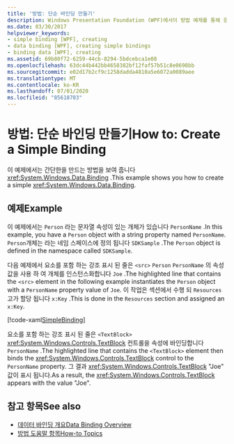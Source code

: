 ```yaml
---
title: '방법: 단순 바인딩 만들기'
description: Windows Presentation Foundation (WPF)에서이 방법 예제를 통해 응용 프로그램에 대 한 간단한 바인딩을 만듭니다.
ms.date: 03/30/2017
helpviewer_keywords:
- simple binding [WPF], creating
- data binding [WPF], creating simple bindings
- binding data [WPF], creating
ms.assetid: 69b80f72-6259-44cb-8294-5bdcebca1e08
ms.openlocfilehash: 63dc44b442bb4658382bf12faf57b51c8e0698bb
ms.sourcegitcommit: e02d17b2cf9c1258dadda4810a5e6072a0089aee
ms.translationtype: MT
ms.contentlocale: ko-KR
ms.lasthandoff: 07/01/2020
ms.locfileid: "85618703"
---
```

# <a name="how-to-create-a-simple-binding"></a><span data-ttu-id="df9bc-103">방법: 단순 바인딩 만들기</span><span class="sxs-lookup"><span data-stu-id="df9bc-103">How to: Create a Simple Binding</span></span>
<span data-ttu-id="df9bc-104">이 예제에서는 간단한을 만드는 방법을 보여 줍니다 <xref:System.Windows.Data.Binding> .</span><span class="sxs-lookup"><span data-stu-id="df9bc-104">This example shows you how to create a simple <xref:System.Windows.Data.Binding>.</span></span>  
  
## <a name="example"></a><span data-ttu-id="df9bc-105">예제</span><span class="sxs-lookup"><span data-stu-id="df9bc-105">Example</span></span>  
 <span data-ttu-id="df9bc-106">이 예제에서는 `Person` 라는 문자열 속성이 있는 개체가 있습니다 `PersonName` .</span><span class="sxs-lookup"><span data-stu-id="df9bc-106">In this example, you have a `Person` object with a string property named `PersonName`.</span></span> <span data-ttu-id="df9bc-107">`Person`개체는 라는 네임 스페이스에 정의 됩니다 `SDKSample` .</span><span class="sxs-lookup"><span data-stu-id="df9bc-107">The `Person` object is defined in the namespace called `SDKSample`.</span></span>  
  
 <span data-ttu-id="df9bc-108">다음 예제에서 요소를 포함 하는 강조 표시 된 줄은 `<src>` `Person` `PersonName` 의 속성 값을 사용 하 여 개체를 인스턴스화합니다 `Joe` .</span><span class="sxs-lookup"><span data-stu-id="df9bc-108">The highlighted line that contains the `<src>` element in the following example instantiates the `Person` object with a `PersonName` property value of `Joe`.</span></span> <span data-ttu-id="df9bc-109">이 작업은 섹션에서 수행 되 `Resources` 고가 할당 됩니다 `x:Key` .</span><span class="sxs-lookup"><span data-stu-id="df9bc-109">This is done in the `Resources` section and assigned an `x:Key`.</span></span>  
  
 [!code-xaml[SimpleBinding](~/samples/snippets/csharp/VS_Snippets_Wpf/SimpleBinding/CSharp/Page1.xaml?highlight=9,37)]  
  
 <span data-ttu-id="df9bc-110">요소를 포함 하는 강조 표시 된 줄은 `<TextBlock>` <xref:System.Windows.Controls.TextBlock> 컨트롤을 속성에 바인딩합니다 `PersonName` .</span><span class="sxs-lookup"><span data-stu-id="df9bc-110">The highlighted line that contains the `<TextBlock>` element then binds the <xref:System.Windows.Controls.TextBlock> control to the `PersonName` property.</span></span> <span data-ttu-id="df9bc-111">그 결과 <xref:System.Windows.Controls.TextBlock> "Joe" 값이 표시 됩니다.</span><span class="sxs-lookup"><span data-stu-id="df9bc-111">As a result, the <xref:System.Windows.Controls.TextBlock> appears with the value "Joe".</span></span>  
  
## <a name="see-also"></a><span data-ttu-id="df9bc-112">참고 항목</span><span class="sxs-lookup"><span data-stu-id="df9bc-112">See also</span></span>

- [<span data-ttu-id="df9bc-113">데이터 바인딩 개요</span><span class="sxs-lookup"><span data-stu-id="df9bc-113">Data Binding Overview</span></span>](../../../desktop-wpf/data/data-binding-overview.md)
- [<span data-ttu-id="df9bc-114">방법 도움말 항목</span><span class="sxs-lookup"><span data-stu-id="df9bc-114">How-to Topics</span></span>](data-binding-how-to-topics.md)
